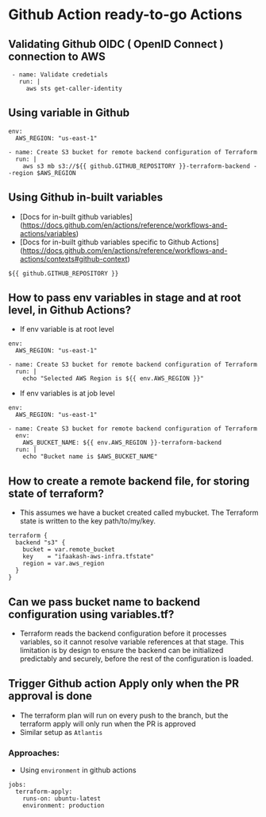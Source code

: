 # Github Action ready-to-go Actions

## Validating Github OIDC ( OpenID Connect ) connection to AWS
```
 - name: Validate credetials
   run: |
     aws sts get-caller-identity
```

## Using variable in Github

```
env:
  AWS_REGION: "us-east-1"

- name: Create S3 bucket for remote backend configuration of Terraform
  run: |
    aws s3 mb s3://${{ github.GITHUB_REPOSITORY }}-terraform-backend --region $AWS_REGION
```
## Using Github in-built variables

- [Docs for in-built github variables] (https://docs.github.com/en/actions/reference/workflows-and-actions/variables)
- [Docs for in-built github variables specific to Github Actions] (https://docs.github.com/en/actions/reference/workflows-and-actions/contexts#github-context)

```
${{ github.GITHUB_REPOSITORY }}
```

## How to pass env variables in stage and at root level, in Github Actions?

- If env variable is at root level

```
env:
  AWS_REGION: "us-east-1"

- name: Create S3 bucket for remote backend configuration of Terraform
  run: |
    echo "Selected AWS Region is ${{ env.AWS_REGION }}"
```


- If env variables is at job level

```
env:
  AWS_REGION: "us-east-1"

- name: Create S3 bucket for remote backend configuration of Terraform
  env:
    AWS_BUCKET_NAME: ${{ env.AWS_REGION }}-terraform-backend
  run: |
    echo "Bucket name is $AWS_BUCKET_NAME"
```

## How to create a remote backend file, for storing state of terraform?

- This assumes we have a bucket created called mybucket. The Terraform state is written to the key path/to/my/key.

```
terraform {
  backend "s3" {
    bucket = var.remote_bucket
    key    = "ifaakash-aws-infra.tfstate"
    region = var.aws_region
  }
}
```

## Can we pass bucket name to backend configuration using variables.tf?

- Terraform reads the backend configuration before it processes variables, so it cannot resolve variable references at that stage. This limitation is by design to ensure the backend can be initialized predictably and securely, before the rest of the configuration is loaded.


## Trigger Github action Apply only when the PR approval is done

- The terraform plan will run on every push to the branch, but the terraform apply will only run when the PR is approved
- Similar setup as `Atlantis`


### Approaches:

- Using `environment` in github actions

```
jobs:
  terraform-apply:
    runs-on: ubuntu-latest
    environment: production
```
